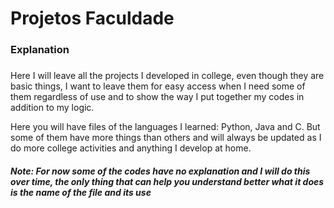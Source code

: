 # Projetos Faculdade


### Explanation <h3>
Here I will leave all the projects I developed in college, even though they are basic things, I want to leave them for easy access when I need some of them regardless of use and to show the way I put together my codes in addition to my logic.

Here you will have files of the languages ​​I learned: Python, Java and C.
But some of them have more things than others and will always be updated as I do more college activities and anything I develop at home.

##### Note: For now some of the codes have no explanation and I will do this over time, the only thing that can help you understand better what it does is the name of the file and its use <h5>
